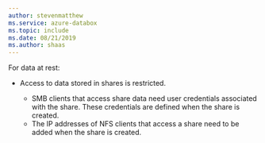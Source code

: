 ```yaml
---
author: stevenmatthew
ms.service: azure-databox
ms.topic: include
ms.date: 08/21/2019
ms.author: shaas
---
```


For data at rest:

- Access to data stored in shares is restricted.

    - SMB clients that access share data need user credentials associated with the share. These credentials are defined when the share is created.
    - The IP addresses of NFS clients that access a share need to be added when the share is created.

